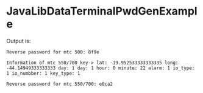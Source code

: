 # JavaLibDataTerminalPwdGenExample

Output is:

`Reverse password for mtc 500: 8f9e`

`Information of mtc 550/700 key-> lat: -19.952533333333335
long: -44.14949333333333 day: 1 day: 1 hour: 0 minute: 22 alarm: 1 io_type: 1 io_numbber: 1 key_type: 1`

`Reverse password for mtc 550/700: e0ca2`